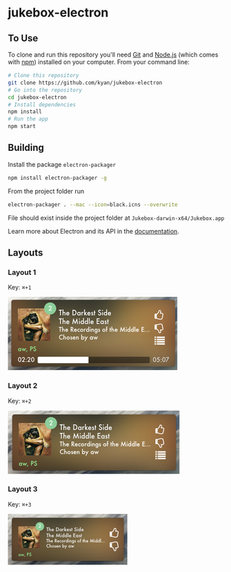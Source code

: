 # jukebox-electron

## To Use

To clone and run this repository you'll need [Git](https://git-scm.com) and [Node.js](https://nodejs.org/en/download/) (which comes with [npm](http://npmjs.com)) installed on your computer. From your command line:

```bash
# Clone this repository
git clone https://github.com/kyan/jukebox-electron
# Go into the repository
cd jukebox-electron
# Install dependencies
npm install
# Run the app
npm start
```

## Building

Install the package `electron-packager`

```bash
npm install electron-packager -g
```

From the project folder run

```bash
electron-packager . --mac --icon=black.icns --overwrite
```

File should exist inside the project folder at `Jukebox-darwin-x64/Jukebox.app`

Learn more about Electron and its API in the [documentation](http://electron.atom.io/docs/).

## Layouts

### Layout 1

Key: `⌘+1`

![Banner](/images/layout_1.png)

### Layout 2

Key: `⌘+2`

![Banner](/images/layout_2.png)

### Layout 3

Key: `⌘+3`

![Banner](/images/layout_3.png)
